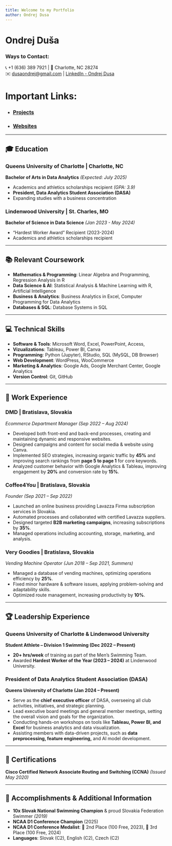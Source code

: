 ```yaml
---
title: Welcome to my Portfolio
author: Ondrej Dusa
---
```


# Ondrej Duša  
### Ways to Contact:
📞 +1 (636) 389 7921 | 📍 Charlotte, NC 28274  
✉️ [dusaondrej@gmail.com](mailto:dusaondrej@gmail.com) | [LinkedIn - Ondrej Dusa](https://www.linkedin.com/in/ondrejdusa/)  

# Important Links:
 - ### [Projects](./Projects.md)
 - ### [Websites](./Websites.md)
---

## 🎓 Education  

### Queens University of Charlotte | Charlotte, NC  
**Bachelor of Arts in Data Analytics** *(Expected: July 2025)*  
- Academics and athletics scholarships recipient *(GPA: 3.9)*  
- **President, Data Analytics Student Association (DASA)** 
- Expanding studies with a business concentration  

### Lindenwood University | St. Charles, MO  
**Bachelor of Science in Data Science** *(Jan 2023 - May 2024)*  
- “Hardest Worker Award” Recipient (2023-2024)  
- Academics and athletics scholarships recipient  

---

## 📚 Relevant Coursework  
- **Mathematics & Programming**: Linear Algebra and Programming, Regression Analysis in R  
- **Data Science & AI**: Statistical Analysis & Machine Learning with R, Artificial Intelligence  
- **Business & Analytics**: Business Analytics in Excel, Computer Programming for Data Analytics  
- **Databases & SQL**: Database Systems in SQL  

---

## 💻 Technical Skills  
- **Software & Tools**: Microsoft Word, Excel, PowerPoint, Access,
- **Vizualizations**: Tableau, Power BI, Canva  
- **Programming**: Python (Jupyter), RStudio, SQL (MySQL, DB Browser)  
- **Web Development**: WordPress, WooCommerce  
- **Marketing & Analytics**: Google Ads, Google Merchant Center, Google Analytics  
- **Version Control**: Git, GitHub  

---

## 💼 Work Experience  

### **DMD | Bratislava, Slovakia**  
*Ecommerce Department Manager (Sep 2022 – Aug 2024)*  
- Developed both front-end and back-end processes, creating and maintaining dynamic and responsive websites.  
- Designed campaigns and content for social media & website using Canva.  
- Implemented SEO strategies, increasing organic traffic by **45%** and improving search rankings from **page 5 to page 1** for core keywords.  
- Analyzed customer behavior with Google Analytics & Tableau, improving engagement by **20%** and conversion rate by **15%**.  

### **Coffee4You | Bratislava, Slovakia**  
*Founder (Sep 2021 – Sep 2022)*  
- Launched an online business providing Lavazza Firma subscription services in Slovakia.  
- Automated processes and collaborated with certified Lavazza suppliers.  
- Designed targeted **B2B marketing campaigns**, increasing subscriptions by **35%**.  
- Managed operations including accounting, storage, marketing, and analysis.  

### **Very Goodies | Bratislava, Slovakia**  
*Vending Machine Operator (Jun 2018 – Sep 2021, Summers)*  
- Managed a database of vending machines, optimizing operations efficiency by **25%**.  
- Fixed minor hardware & software issues, applying problem-solving and adaptability skills.  
- Optimized route management, increasing productivity by **10%**.  

---

## 🏆 Leadership Experience  

### Queens University of Charlotte & Lindenwood University  
**Student Athlete – Division 1 Swimming (Dec 2022 – Present)**  
- **20+ hrs/week** of training as part of the Men’s Swimming Team.  
- Awarded **Hardest Worker of the Year (2023 – 2024)** at Lindenwood University.  

### President of Data Analytics Student Association (DASA)
**Queens University of Charlotte  (Jan 2024 – Present)**  
- Serve as the **chief executive officer** of DASA, overseeing all club activities, initiatives, and strategic planning.
- Lead executive board meetings and general member meetings, setting the overall vision and goals for the organization.
- Conducting hands-on workshops on tools like **Tableau, Power BI, and Excel** for business analytics and data visualization.
- Assisting members with data-driven projects, such as **data preprocessing, feature engineering,** and AI model development.


---

## 📜 Certifications  

**Cisco Certified Network Associate Routing and Switching (CCNA)** *(Issued May 2020)*  

---

## 🏅 Accomplishments & Additional Information  

- **10x Slovak National Swimming Champion** & proud Slovakia Federation Swimmer *(2019)*  
- **NCAA D1 Conference Champion** (2025) 
- **NCAA D1 Conference Medalist**: 🥈 2nd Place (100 Free, 2023), 🥉 3rd Place (100 Free, 2024)  
- **Languages**: Slovak (C2), English (C2), Czech (C2)  

